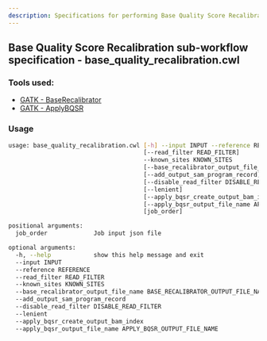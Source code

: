 ```yaml
---
description: Specifications for performing Base Quality Score Recalibration on a BAM file
---
```


## Base Quality Score Recalibration sub-workflow specification - base_quality_recalibration.cwl

### Tools used:

-   [GATK - BaseRecalibrator](https://msk-access.gitbook.io/command-line-tools-cwl/gatk/gatk_base_recalibrator_4.1.8.1)
-   [GATK - ApplyBQSR](https://msk-access.gitbook.io/command-line-tools-cwl/gatk/gatk_apply_bqsr_4.1.8.1)

### Usage

```bash
usage: base_quality_recalibration.cwl [-h] --input INPUT --reference REFERENCE
                                      [--read_filter READ_FILTER]
                                      --known_sites KNOWN_SITES
                                      [--base_recalibrator_output_file_name BASE_RECALIBRATOR_OUTPUT_FILE_NAME]
                                      [--add_output_sam_program_record]
                                      [--disable_read_filter DISABLE_READ_FILTER]
                                      [--lenient]
                                      [--apply_bqsr_create_output_bam_index]
                                      [--apply_bqsr_output_file_name APPLY_BQSR_OUTPUT_FILE_NAME]
                                      [job_order]

positional arguments:
  job_order             Job input json file

optional arguments:
  -h, --help            show this help message and exit
  --input INPUT
  --reference REFERENCE
  --read_filter READ_FILTER
  --known_sites KNOWN_SITES
  --base_recalibrator_output_file_name BASE_RECALIBRATOR_OUTPUT_FILE_NAME
  --add_output_sam_program_record
  --disable_read_filter DISABLE_READ_FILTER
  --lenient
  --apply_bqsr_create_output_bam_index
  --apply_bqsr_output_file_name APPLY_BQSR_OUTPUT_FILE_NAME
```
